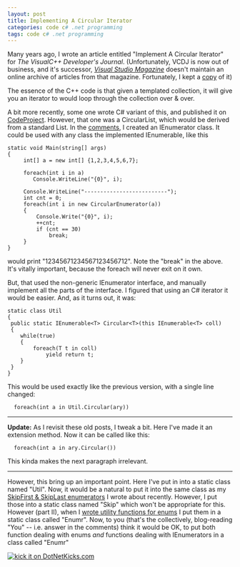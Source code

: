 ```yaml
---
layout: post
title: Implementing A Circular Iterator
categories: code c# .net programming
tags: code c# .net programming
---
```


  Many years ago, I wrote an article entitled "Implement A Circular Iterator" for *The VisualC++ Developer's Journal*.  (Unfortunately, VCDJ is now out of business, and it's successor, *[Visual Studio Magazine](http://www.ftponline.com/vsm/)* doesn't maintain an online archive of articles from that magazine.  Fortunately, I kept a [copy](http://www.noveltheory.com/iterators/Iterator_N0.htm) of it)
 
The essence of the C++ code is that given a templated collection, it will give you an iterator to would loop through the collection over &amp; over.
 
A bit more recently, some one wrote C# variant of this, and published it on [CodeProject](http://www.codeproject.com/csharp/circularlist.asp).  However, that one was a CircularList, which would be derived from a standard List.  In the [comments](http://www.codeproject.com/csharp/circularlist.asp?msg=1519678&mode=all&userid=2094#xx1519678xx), I created an IEnumerator class.  It could be used with any class the implemented IEnumerable, like this
 
 	static void Main(string[] args)
	{
		 int[] a = new int[] {1,2,3,4,5,6,7};
	 
		 foreach(int i in a)
			Console.WriteLine("{0}", i);
	 
		 Console.WriteLine("--------------------------");
		 int cnt = 0;
		 foreach(int i in new CircularEnumerator(a))
		 {
			 Console.Write("{0}", i);
			 ++cnt;
			 if (cnt == 30)
				 break;
		 }
	}



would print "12345671234567123456712".  Note the "break" in the above.  It's vitally important, because the foreach will never exit on it own.

But, that used the non-generic IEnumerator interface, and manually implement all the parts of the interface.  I figured that using an C# iterator it would be easier.  And, as it turns out, it was:

	static class Util
	{
	 public static IEnumerable<T> Circular<T>(this IEnumerable<T> coll)
	 {
		while(true)
		{
			foreach(T t in coll)
				yield return t;
		}
	 }
	}

This would be used exactly like the previous version, with a single line changed:

      foreach(int a in Util.Circular(ary))
      
---
**Update:** As I revisit these old posts, I tweak a bit.  Here I've made it an extension method.   Now it can be called like this:
      
      foreach(int a in ary.Circular())

This kinda makes the next paragraph irrelevant.

---

However, this bring up an important point.  Here I've put in into a static class named "Util".  Now, it would be a natural to put it into the same class as my <a href="http://honestillusion.com/blogs/blog_0/archive/2007/02/05/c-code-adding-skip-first-to-foreach.aspx">SkipFirst &amp; SkipLast enumerators</a> I wrote about recently.  However, I put those into a static class named "Skip" which won't be appropriate for this.  However (part II), when I <a href="http://honestillusion/blogs/blog_0/archive/2006/11/20/Generics-without-Collections_2C00_-Pt.-3.aspx">wrote utility functions for enums</a> I put them in a static class called "Enumr".  Now, to you (that's the collectively, blog-reading "You" --  i.e. answer in the comments) think it would be OK, to put both function dealing with enums <em>and</em> functions dealing with IEnumerators in a class called "Enumr"  </p>

<a href="http://www.dotnetkicks.com/kick/?url=http://honestillusion.com/blogs/blog_0/archive/2007/02/28/implementing-a-circular-iterator.aspx"><img src="http://www.dotnetkicks.com/Services/Images/KickItImageGenerator.ashx?url=http://honestillusion.com/blogs/blog_0/archive/2007/02/28/implementing-a-circular-iterator.aspx" border="0" alt="kick it on DotNetKicks.com" /></a>
